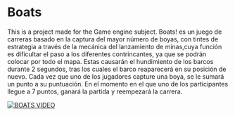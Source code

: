 # Boats
This is a project made for the Game engine subject.
Boats! es un juego de carreras basado en la captura del mayor número de boyas, con tintes de
estrategia a través de la mecánica del lanzamiento de minas,cuya función es dificultar el paso
a los diferentes contrincantes, ya que se podrán colocar por todo el mapa. Estas causarán el
hundimiento de los barcos durante 2 segundos, tras los cuales el barco reaparecerá en su
posición de nuevo.
Cada vez que uno de los jugadores capture una boya, se le sumará un punto a su puntuación.
En el momento en el que uno de los participantes llegue a 7 puntos, ganará la partida y
reempezará la carrera.

[![BOATS VIDEO](http://i.imgur.com/2bQuMme.png)](https://www.youtube.com/watch?v=RGOLqsHfeAE&t=1s)
